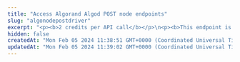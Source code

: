 ```yaml
---
title: "Access Algorand Algod POST node endpoints"
slug: "algonodepostdriver"
excerpt: "<p><b>2 credits per API call</b></p>\n<p><b>This endpoint is deprecated. Use the <a href=\"https://apidoc.tatum.io/tag/Node-RPC\" target=\"_blank\">HTTP-based JSON RPC driver</a> instead.</b></p><br/>\n<p>Use this endpoint URL as a http-based url to connect directly to the Algorand node provided by Tatum.\n You can check al available APIs here - <a href=\"https://developer.algorand.org/docs/rest-apis/algod/v2/\" target=\"_blank\">https://developer.algorand.org/docs/rest-apis/algod/v2/</a>.\n <br/>\n Example call for Broadcast a raw transaction is described in the response. <a href=\"https://developer.algorand.org/docs/rest-apis/algod/v2/#post-v2transactions\" target=\"_blank\">https://developer.algorand.org/docs/rest-apis/algod/v2/#post-v2transactions</a>.\n <br/>\n URL used for this call would be <pre>https://api.tatum.io/v3/algorand/node/algod/YOUR_API_KEY/v2/transactions</pre>\n </p>"
hidden: false
createdAt: "Mon Feb 05 2024 11:38:51 GMT+0000 (Coordinated Universal Time)"
updatedAt: "Mon Feb 05 2024 11:39:02 GMT+0000 (Coordinated Universal Time)"
---
```


